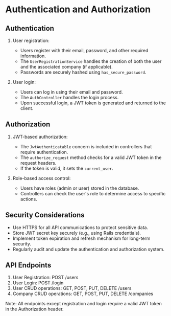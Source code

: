 # Authentication and Authorization

## Authentication

1. User registration:
   - Users register with their email, password, and other required information.
   - The `UserRegistrationService` handles the creation of both the user and the associated company (if applicable).
   - Passwords are securely hashed using `has_secure_password`.

2. User login:
   - Users can log in using their email and password.
   - The `AuthController` handles the login process.
   - Upon successful login, a JWT token is generated and returned to the client.

## Authorization

1. JWT-based authorization:
   - The `JwtAuthenticatable` concern is included in controllers that require authentication.
   - The `authorize_request` method checks for a valid JWT token in the request headers.
   - If the token is valid, it sets the `current_user`.

2. Role-based access control:
   - Users have roles (admin or user) stored in the database.
   - Controllers can check the user's role to determine access to specific actions.

## Security Considerations

- Use HTTPS for all API communications to protect sensitive data.
- Store JWT secret key securely (e.g., using Rails credentials).
- Implement token expiration and refresh mechanism for long-term security.
- Regularly audit and update the authentication and authorization system.

## API Endpoints

1. User Registration: POST /users
2. User Login: POST /login
3. User CRUD operations: GET, POST, PUT, DELETE /users
4. Company CRUD operations: GET, POST, PUT, DELETE /companies

Note: All endpoints except registration and login require a valid JWT token in the Authorization header.